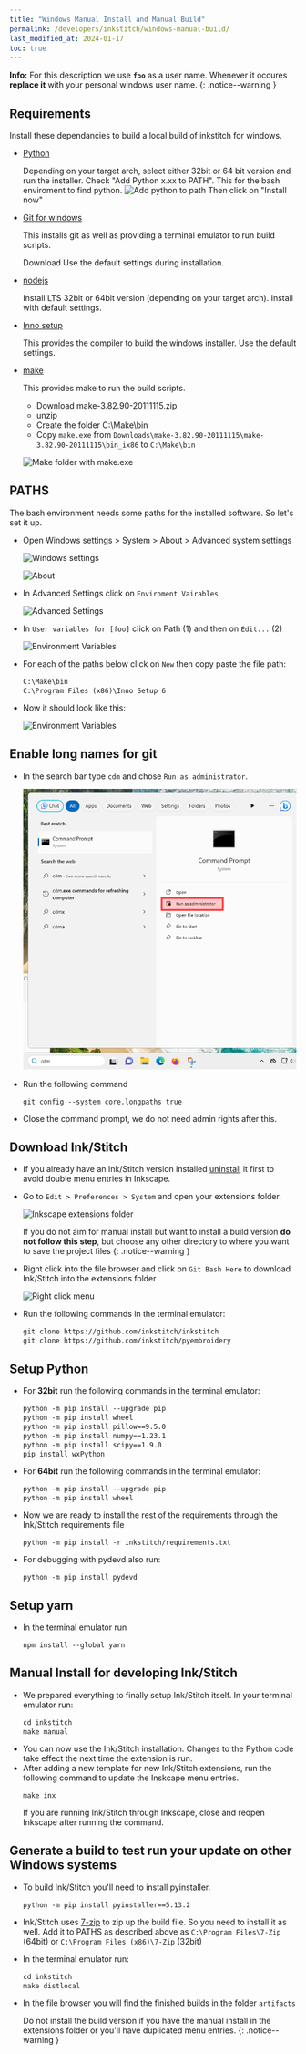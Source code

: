 ```yaml
---
title: "Windows Manual Install and Manual Build"
permalink: /developers/inkstitch/windows-manual-build/
last_modified_at: 2024-01-17
toc: true
---
```

**Info:** For this description we use **`foo`** as a user name. Whenever it occures **replace it** with your personal windows user name.
{: .notice--warning }

## Requirements

Install these dependancies to build a local build of inkstitch for windows.

* [Python](https://www.python.org/downloads/release/python-398/)

  Depending on your target arch, select either 32bit or 64 bit version and run the installer.
  Check "Add Python x.xx to PATH".
  This for the bash enviroment to find python.
  ![Add python to path](/assets/images/developers/windows-manual-build/Python.png)
  Then click on "Install now"
* [Git for windows](https://gitforwindows.org/)

  This installs git as well as providing a terminal emulator to run build scripts.

  Download 
  Use the default settings during installation.
* [nodejs](https://nodejs.org/en/download/)

  Install LTS 32bit or 64bit version (depending on your target arch). Install with default settings.

* [Inno setup](https://jrsoftware.org/isdl.php)

  This provides the compiler to build the windows installer.
  Use the default settings.
* [make](https://sourceforge.net/projects/mingw-w64/files/External%20binary%20packages%20%28Win64%20hosted%29/make/)

  This provides make to run the build scripts.
  * Download make-3.82.90-20111115.zip
  * unzip
  * Create the folder C:\Make\bin
  * Copy `make.exe` from `Downloads\make-3.82.90-20111115\make-3.82.90-20111115\bin_ix86` to `C:\Make\bin`

  ![Make folder with make.exe](/assets/images/developers/windows-manual-build/make-path.png)

## PATHS

The bash environment needs some paths for the installed software. So let's set it up.

* Open Windows settings > System > About > Advanced system settings 

  ![Windows settings](/assets/images/developers/windows-manual-build/WindowsSystem.png)

  ![About](/assets/images/developers/windows-manual-build/PATH1.png)

* In Advanced Settings click on `Enviroment Vairables`

  ![Advanced Settings](/assets/images/developers/windows-manual-build/PATH2.png)

* In `User variables for [foo]` click on Path (1) and then on `Edit...` (2)

  ![Environment Variables](/assets/images/developers/windows-manual-build/PATH3.png)

* For each of the paths below click on `New` then copy paste the file path:

  ```
  C:\Make\bin
  C:\Program Files (x86)\Inno Setup 6
  ```
* Now it should look like this:

  ![Environment Variables](/assets/images/developers/windows-manual-build/Final-paths.png)

## Enable long names for git

* In the search bar type `cdm` and chose `Run as administrator`.

  ![Run CMD as administrator](/assets/images/developers/windows-manual-build/cmd-admin.png)

* Run the following command

  ```
  git config --system core.longpaths true
  ```

* Close the command prompt, we do not need admin rights after this.

## Download Ink/Stitch

* If you already have an Ink/Stitch version installed [uninstall](/docs/install-windows/#uninstall-inkstitch)
  it first to avoid double menu entries in Inkscape.

* Go to `Edit > Preferences > System` and open your extensions folder.

  ![Inkscape extensions folder](/assets/images/docs/en/extensions-folder-location-win.jpg)

  If you do not aim for manual install but want to install a build version **do not follow this step**, but choose any other
  directory to where you want to save the project files
  {: .notice--warning }

* Right click into the file browser and click on `Git Bash Here` to download Ink/Stitch into the extensions folder

  ![Right click menu](/assets/images/developers/windows-manual-build/GIT.png)
* Run the following commands in the terminal emulator:

  ```
  git clone https://github.com/inkstitch/inkstitch
  git clone https://github.com/inkstitch/pyembroidery
  ```

## Setup Python

* For **32bit** run the following commands in the terminal emulator:
  ```
  python -m pip install --upgrade pip
  python -m pip install wheel
  python -m pip install pillow==9.5.0
  python -m pip install numpy==1.23.1
  python -m pip install scipy==1.9.0
  pip install wxPython
  ```
* For **64bit** run the following commands in the terminal emulator:
  ```
  python -m pip install --upgrade pip
  python -m pip install wheel
  ```
* Now we are ready to install the rest of the requirements through the Ink/Stitch requirements file
  ```
  python -m pip install -r inkstitch/requirements.txt
  ```
* For debugging with pydevd also run:
  ```
  python -m pip install pydevd
  ```

## Setup yarn

* In the terminal emulator run
  ```
  npm install --global yarn
  ```

## Manual Install for developing Ink/Stitch

* We prepared everything to finally setup Ink/Stitch itself. In your terminal emulator run:
  ```
  cd inkstitch
  make manual
  ```
* You can now use the Ink/Stitch installation. Changes to the Python code take effect the next time the extension is run.
* After adding a new template for new Ink/Stitch extensions, run the following command to update the Inskcape menu entries.
  ```
  make inx
  ```
  If you are running Ink/Stitch through Inkscape, close and reopen Inkscape after running the command.

## Generate a build to test run your update on other Windows systems

* To build Ink/Stitch you'll need to install pyinstaller.
  ```
  python -m pip install pyinstaller==5.13.2
  ```

* Ink/Stitch uses [7-zip](https://7-zip.org/) to zip up the build file. So you need to install it as well.
  Add it to PATHS as described above as `C:\Program Files\7-Zip` (64bit) or `C:\Program Files (x86)\7-Zip` (32bit)

* In the terminal emulator run:

  ```
  cd inkstitch
  make distlocal
  ```

* In the file browser you will find the finished builds in the folder `artifacts`

  Do not install the build version if you have the manual install in the extensions folder or you'll have duplicated menu entries.
  {: .notice--warning }
